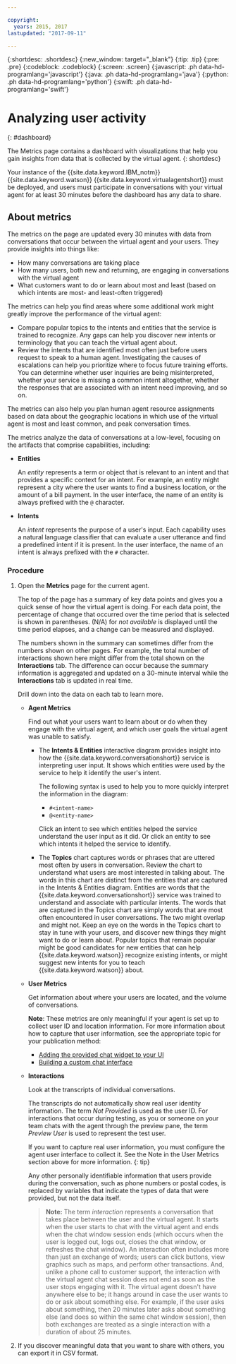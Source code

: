 ```yaml
---

copyright:
  years: 2015, 2017
lastupdated: "2017-09-11"

---
```


{:shortdesc: .shortdesc}
{:new_window: target="_blank"}
{:tip: .tip}
{:pre: .pre}
{:codeblock: .codeblock}
{:screen: .screen}
{:javascript: .ph data-hd-programlang='javascript'}
{:java: .ph data-hd-programlang='java'}
{:python: .ph data-hd-programlang='python'}
{:swift: .ph data-hd-programlang='swift'}

# Analyzing user activity
{: #dashboard}

The Metrics page contains a dashboard with visualizations that help you gain insights from data that is collected by the virtual agent.
{: shortdesc}

Your instance of the {{site.data.keyword.IBM_notm}} {{site.data.keyword.watson}} {{site.data.keyword.virtualagentshort}} must be deployed, and users must participate in conversations with your virtual agent for at least 30 minutes before the dashboard has any data to share.

## About metrics

The metrics on the page are updated every 30 minutes with data from conversations that occur between the virtual agent and your users. They provide insights into things like:

- How many conversations are taking place
- How many users, both new and returning, are engaging in conversations with the virtual agent
- What customers want to do or learn about most and least (based on which intents are most- and least-often triggered)

The metrics can help you find areas where some additional work might greatly improve the performance of the virtual agent:

- Compare popular topics to the intents and entities that the service is trained to recognize. Any gaps can help you discover new intents or terminology that you can teach the virtual agent about.
- Review the intents that are identified most often just before users request to speak to a human agent. Investigating the causes of escalations can help you prioritize where to focus future training efforts. You can determine whether user inquiries are being misinterpreted, whether your service is missing a common intent altogether, whether the responses that are associated with an intent need improving, and so on.

The metrics can also help you plan human agent resource assignments based on data about the geographic locations in which use of the virtual agent is most and least common, and peak conversation times.

The metrics analyze the data of conversations at a low-level, focusing on the artifacts that comprise capabilities, including:

- **Entities**

    An *entity* represents a term or object that is relevant to an intent and that provides a specific context for an intent. For example, an entity might represent a city where the user wants to find a business location, or the amount of a bill payment. In the user interface, the name of an entity is always prefixed with the `@` character.

- **Intents**

    An *intent* represents the purpose of a user's input. Each capability uses a natural language classifier that can evaluate a user utterance and find a predefined intent if it is present. In the user interface, the name of an intent is always prefixed with the `#` character.

### Procedure

1.  Open the **Metrics** page for the current agent.

    The top of the page has a summary of key data points and gives you a quick sense of how the virtual agent is doing. For each data point, the percentage of change that occurred over the time period that is selected is shown in parentheses. (N/A) for *not available* is displayed until the time period elapses, and a change can be measured and displayed.

    The numbers shown in the summary can sometimes differ from the numbers shown on other pages. For example, the total number of interactions shown here might differ from the total shown on the **Interactions** tab. The difference can occur because the summary information is aggregated and updated on a 30-minute interval while the **Interactions** tab is updated in real time.

    Drill down into the data on each tab to learn more.
    - **Agent Metrics**

        Find out what your users want to learn about or do when they engage with the virtual agent, and which user goals the virtual agent was unable to satisfy.
        - The **Intents &amp; Entities** interactive diagram provides insight into how the {{site.data.keyword.conversationshort}} service is interpreting user input. It shows which entities were used by the service to help it identify the user's intent.

            The following syntax is used to help you to more quickly interpret the information in the diagram:
            - `#<intent-name>`
            - `@<entity-name>`

            Click an intent to see which entities helped the service understand the user input as it did. Or click an entity to see which intents it helped the service to identify.

        - The **Topics** chart captures words or phrases that are uttered most often by users in conversation. Review the chart to understand what users are most interested in talking about. The words in this chart are distinct from the entities that are captured in the Intents &amp; Entities diagram. Entities are words that the {{site.data.keyword.conversationshort}} service was trained to understand and associate with particular intents. The words that are captured in the Topics chart are simply words that are most often encountered in user conversations. The two might overlap and might not. Keep an eye on the words in the Topics chart to stay in tune with your users, and discover new things they might want to do or learn about. Popular topics that remain popular might be good candidates for new entities that can help {{site.data.keyword.watson}} recognize existing intents, or might suggest new intents for you to teach {{site.data.keyword.watson}} about.

    - **User Metrics**

        Get information about where your users are located, and the volume of conversations.

        **Note**: These metrics are only meaningful if your agent is set up to collect user ID and location information. For more information about how to capture that user information, see the appropriate topic for your publication method:

        - [Adding the provided chat widget to your UI](integrate_add-chat.html)
        - [Building a custom chat interface](integrate_custom-chat.html)

    - **Interactions**

        Look at the transcripts of individual conversations.

        The transcripts do not automatically show real user identity information. The term *Not Provided* is used as the user ID. For interactions that occur during testing, as you or someone on your team chats with the agent through the preview pane, the term *Preview User* is used to represent the test user.

        If you want to capture real user information, you must configure the agent user interface to collect it. See the Note in the User Metrics section above for more information.
        {: tip}

        Any other personally identifiable information that users provide during the conversation, such as phone numbers or postal codes, is replaced by variables that indicate the types of data that were provided, but not the data itself.

        > **Note:** The term *interaction* represents a conversation that takes place between the user and the virtual agent. It starts when the user starts to chat with the virtual agent and ends when the chat window session ends (which occurs when the user is logged out, logs out, closes the chat window, or refreshes the chat window). An interaction often includes more than just an exchange of words; users can click buttons, view graphics such as maps, and perform other transactions. And, unlike a phone call to customer support, the interaction with the virtual agent chat session does not end as soon as the user stops engaging with it. The virtual agent doesn't have anywhere else to be; it hangs around in case the user wants to do or ask about something else. For example, if the user asks about something, then 20 minutes later asks about something else (and does so within the same chat window session), then both exchanges are treated as a single interaction with a duration of about 25 minutes.

1.  If you discover meaningful data that you want to share with others, you can export it in CSV format.
